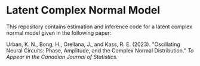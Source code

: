 # Latent Complex Normal Model

This repository contains estimation and inference code for a latent complex normal model given in the following paper:

Urban, K. N., Bong, H., Orellana, J., and Kass, R. E. (2023). "Oscillating Neural Circuits: Phase, Amplitude, and the Complex Normal Distribution."  *To Appear in the Canadian Journal of Statistics.*


